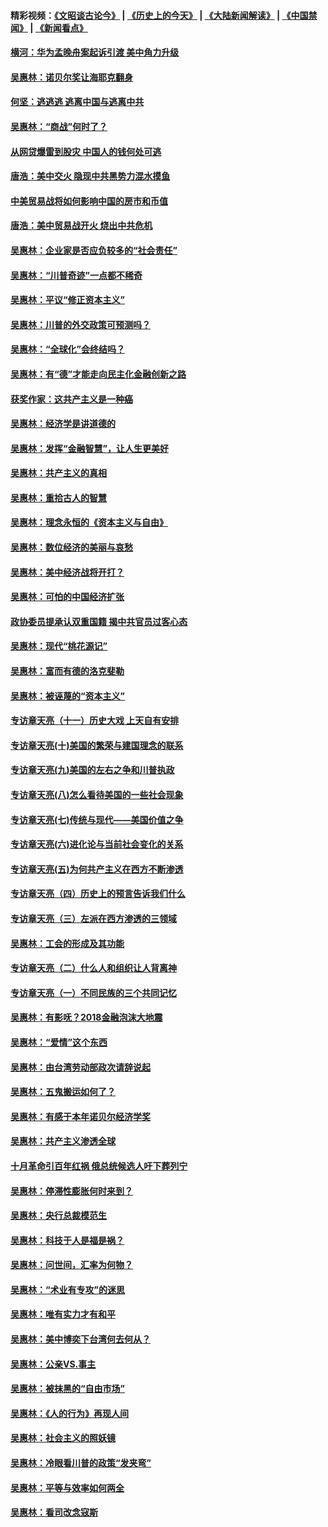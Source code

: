 #### 精彩视频：[《文昭谈古论今》](http://45.32.25.56/wenzhao) | [《历史上的今天》](http://45.32.25.56/today-in-history) | [《大陆新闻解读》](http://45.32.25.56/ntdtv-comedy) | [《中国禁闻》](http://45.32.25.56/ntdtv-news) | [《新闻看点》](http://45.32.25.56/news-insight) 

 #### [横河：华为孟晚舟案起诉引渡 美中角力升级](../pages/nsc423/n11027230.md?t=02071533) 

#### [吴惠林：诺贝尔奖让海耶克翻身](../pages/nsc423/n10890049.md?t=02071533) 

#### [何坚：逃逃逃 逃离中国与逃离中共](../pages/nsc423/n10592891.md?t=02071533) 

#### [吴惠林：“商战”何时了？](../pages/nsc423/n10573558.md?t=02071533) 

#### [从网贷爆雷到股灾 中国人的钱何处可逃](../pages/nsc423/n10572800.md?t=02071533) 

#### [唐浩：美中交火 隐现中共黑势力混水摸鱼](../pages/nsc423/n10544040.md?t=02071533) 

#### [中美贸易战将如何影响中国的房市和币值](../pages/nsc423/n10543697.md?t=02071533) 

#### [唐浩：美中贸易战开火 烧出中共危机](../pages/nsc423/n10540126.md?t=02071533) 

#### [吴惠林：企业家是否应负较多的“社会责任”](../pages/nsc423/n10535022.md?t=02071533) 

#### [吴惠林：“川普奇迹”一点都不稀奇](../pages/nsc423/n10512808.md?t=02071533) 

#### [吴惠林：平议“修正资本主义”](../pages/nsc423/n10495724.md?t=02071533) 

#### [吴惠林：川普的外交政策可预测吗？](../pages/nsc423/n10462387.md?t=02071533) 

#### [吴惠林：“全球化”会终结吗？](../pages/nsc423/n10452838.md?t=02071533) 

#### [吴惠林：有“德”才能走向民主化金融创新之路](../pages/nsc423/n10432292.md?t=02071533) 

#### [获奖作家：这共产主义是一种癌](../pages/nsc423/n10431541.md?t=02071533) 

#### [吴惠林：经济学是讲道德的](../pages/nsc423/n10398014.md?t=02071533) 

#### [吴惠林：发挥“金融智慧”，让人生更美好](../pages/nsc423/n10375019.md?t=02071533) 

#### [吴惠林：共产主义的真相](../pages/nsc423/n10351394.md?t=02071533) 

#### [吴惠林：重拾古人的智慧](../pages/nsc423/n10337691.md?t=02071533) 

#### [吴惠林：理念永恒的《资本主义与自由》](../pages/nsc423/n10316274.md?t=02071533) 

#### [吴惠林：数位经济的美丽与哀愁](../pages/nsc423/n10292946.md?t=02071533) 

#### [吴惠林：美中经济战将开打？](../pages/nsc423/n10258825.md?t=02071533) 

#### [吴惠林：可怕的中国经济扩张](../pages/nsc423/n10219147.md?t=02071533) 

#### [政协委员提承认双重国籍 揭中共官员过客心态](../pages/nsc423/n10208809.md?t=02071533) 

#### [吴惠林：现代“桃花源记”](../pages/nsc423/n10185234.md?t=02071533) 

#### [吴惠林：富而有德的洛克斐勒](../pages/nsc423/n10142264.md?t=02071533) 

#### [吴惠林：被诬蔑的“资本主义”](../pages/nsc423/n10124816.md?t=02071533) 

#### [专访章天亮（十一）历史大戏 上天自有安排](../pages/nsc423/n10094905.md?t=02071533) 

#### [专访章天亮(十)美国的繁荣与建国理念的联系](../pages/nsc423/n10094899.md?t=02071533) 

#### [专访章天亮(九)美国的左右之争和川普执政](../pages/nsc423/n10094889.md?t=02071533) 

#### [专访章天亮(八)怎么看待美国的一些社会现象](../pages/nsc423/n10094857.md?t=02071533) 

#### [专访章天亮(七)传统与现代——美国价值之争](../pages/nsc423/n10093140.md?t=02071533) 

#### [专访章天亮(六)进化论与当前社会变化的关系](../pages/nsc423/n10092036.md?t=02071533) 

#### [专访章天亮(五)为何共产主义在西方不断渗透](../pages/nsc423/n10083620.md?t=02071533) 

#### [专访章天亮（四）历史上的预言告诉我们什么](../pages/nsc423/n10083606.md?t=02071533) 

#### [专访章天亮（三）左派在西方渗透的三领域](../pages/nsc423/n10081115.md?t=02071533) 

#### [吴惠林：工会的形成及其功能](../pages/nsc423/n10080633.md?t=02071533) 

#### [专访章天亮（二）什么人和组织让人背离神](../pages/nsc423/n10076637.md?t=02071533) 

#### [专访章天亮（一）不同民族的三个共同记忆](../pages/nsc423/n10074188.md?t=02071533) 

#### [吴惠林：有影呒？2018金融泡沫大地震](../pages/nsc423/n10040534.md?t=02071533) 

#### [吴惠林：“爱情”这个东西](../pages/nsc423/n10019423.md?t=02071533) 

#### [吴惠林：由台湾劳动部政次请辞说起](../pages/nsc423/n9979679.md?t=02071533) 

#### [吴惠林：五鬼搬运如何了？](../pages/nsc423/n9925338.md?t=02071533) 

#### [吴惠林：有感于本年诺贝尔经济学奖](../pages/nsc423/n9871883.md?t=02071533) 

#### [吴惠林：共产主义渗透全球](../pages/nsc423/n9812748.md?t=02071533) 

#### [十月革命引百年红祸 俄总统候选人吁下葬列宁](../pages/nsc423/n9810182.md?t=02071533) 

#### [吴惠林：停滞性膨胀何时来到？](../pages/nsc423/n9764136.md?t=02071533) 

#### [吴惠林：央行总裁模范生](../pages/nsc423/n9728134.md?t=02071533) 

#### [吴惠林：科技于人是福是祸？](../pages/nsc423/n9672982.md?t=02071533) 

#### [吴惠林：问世间，汇率为何物？](../pages/nsc423/n9621788.md?t=02071533) 

#### [吴惠林：“术业有专攻”的迷思](../pages/nsc423/n9580363.md?t=02071533) 

#### [吴惠林：唯有实力才有和平](../pages/nsc423/n9529599.md?t=02071533) 

#### [吴惠林：美中博奕下台湾何去何从？](../pages/nsc423/n9483598.md?t=02071533) 

#### [吴惠林：公亲VS.事主](../pages/nsc423/n9425637.md?t=02071533) 

#### [吴惠林：被抹黑的“自由市场”](../pages/nsc423/n9351545.md?t=02071533) 

#### [吴惠林：《人的行为》再现人间](../pages/nsc423/n9296339.md?t=02071533) 

#### [吴惠林：社会主义的照妖镜](../pages/nsc423/n9243460.md?t=02071533) 

#### [吴惠林：冷眼看川普的政策“发夹弯”](../pages/nsc423/n9120684.md?t=02071533) 

#### [吴惠林：平等与效率如何两全](../pages/nsc423/n9075430.md?t=02071533) 

#### [吴惠林：看司改念寇斯](../pages/nsc423/n9024915.md?t=02071533) 

